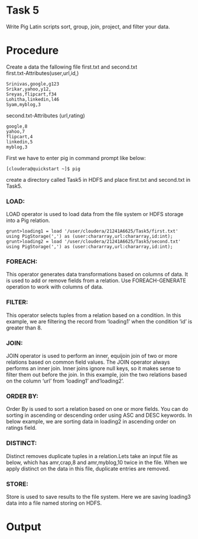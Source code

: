 # Task 5
Write Pig Latin scripts sort, group, join, project, and filter your data.
# Procedure
Create a data the fallowing file first.txt and second.txt<br>
first.txt-Attributes(user,url,id,)
```
Srinivas,google,g123
Srikar,yahoo,y12,
Sreyas,flipcart,f34
Lohitha,linkedin,l46
Syam,myblog,3
```
second.txt-Attributes (url,rating)
```
google,8
yahoo,7
flipcart,4
linkedin,5
myblog,3
```
First we have to enter pig in command prompt like below:
```
[cloudera@quickstart ~]$ pig
```
create a directory called Task5 in HDFS and place first.txt and second.txt in Task5.
### LOAD:
LOAD operator is used to load data from the file system or HDFS storage into a Pig relation.
```
grunt>loading1 = load '/user/cloudera/21241A6625/Task5/first.txt' using PigStorage(',') as (user:chararray,url:chararray,id:int);
grunt>loading2 = load '/user/cloudera/21241A6625/Task5/second.txt' using PigStorage(',') as (user:chararray,url:chararray,id:int);
```
### FOREACH:
This operator generates data transformations based on columns of data. It is used to add or remove fields from a relation. Use FOREACH-GENERATE operation to work
with columns of data.
### FILTER:
This operator selects tuples from a relation based on a condition.
In this example, we are filtering the record from ‘loading1’ when the condition ‘id’ is
greater than 8.
### JOIN:
JOIN operator is used to perform an inner, equijoin join of two or more relations
based on common field values. The JOIN operator always performs an inner join.
Inner joins ignore null keys, so it makes sense to filter them out before the join.
In this example, join the two relations based on the column ‘url’ from ‘loading1’ and‘loading2’.
### ORDER BY:
Order By is used to sort a relation based on one or more fields. You can do sorting in
ascending or descending order using ASC and DESC keywords.
In below example, we are sorting data in loading2 in ascending order on ratings field.
### DISTINCT:
Distinct removes duplicate tuples in a relation.Lets take an input file as below, which
has amr,crap,8 and amr,myblog,10 twice in the file. When we apply distinct on the
data in this file, duplicate entries are removed.
### STORE:
Store is used to save results to the file system.
Here we are saving loading3 data into a file named storing on HDFS.
# Output
